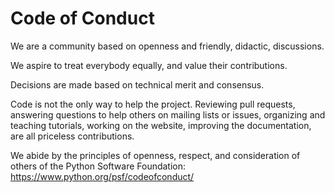 # Code of Conduct

We are a community based on openness and friendly, didactic, discussions.

We aspire to treat everybody equally, and value their contributions.

Decisions are made based on technical merit and consensus.

Code is not the only way to help the project. Reviewing pull requests,
answering questions to help others on mailing lists or issues, organizing and
teaching tutorials, working on the website, improving the documentation, are
all priceless contributions.

We abide by the principles of openness, respect, and consideration of others of
the Python Software Foundation: https://www.python.org/psf/codeofconduct/

